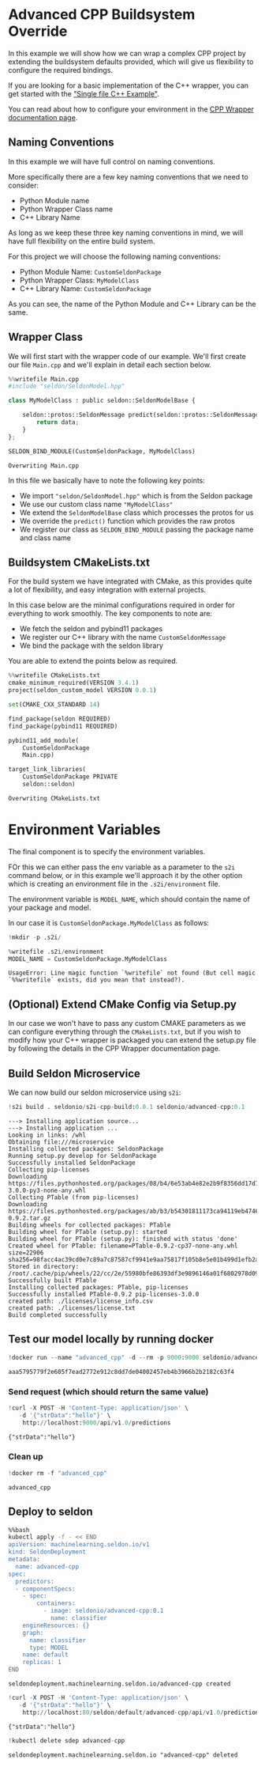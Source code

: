 # Advanced CPP Buildsystem Override

In this example we will show how we can wrap a complex CPP project by extending the buildsystem defaults provided, which will give us flexibility to configure the required bindings.

If you are looking for a basic implementation of the C++ wrapper, you can get started with the ["Single file C++ Example"](https://docs.seldon.io/projects/seldon-core/en/latest/examples/cpp_simple.html).

You can read about how to configure your environment in the [CPP Wrapper documentation page](https://docs.seldon.io/projects/seldon-core/en/latest/cpp/README.html).

## Naming Conventions

In this example we will have full control on naming conventions.

More specifically there are a few key naming conventions that we need to consider:
* Python Module name
* Python Wrapper Class name
* C++ Library Name

As long as we keep these three key naming conventions in mind, we will have full flexibility on the entire build system.

For this project we will choose the following naming conventions:
* Python Module Name: `CustomSeldonPackage`
* Python Wrapper Class: `MyModelClass`
* C++ Library Name: `CustomSeldonPackage`

As you can see, the name of the Python Module and C++ Library can be the same.

## Wrapper Class

We will first start with the wrapper code of our example. We'll first create our file `Main.cpp` and we'll explain in detail each section below.


```python
%%writefile Main.cpp
#include "seldon/SeldonModel.hpp"

class MyModelClass : public seldon::SeldonModelBase {

    seldon::protos::SeldonMessage predict(seldon::protos::SeldonMessage &data) override {
        return data;
    }
};

SELDON_BIND_MODULE(CustomSeldonPackage, MyModelClass)

```

    Overwriting Main.cpp


In this file we basically have to note the following key points:

* We import `"seldon/SeldonModel.hpp"` which is from the Seldon package
* We use our custom class name `"MyModelClass"`
* We extend the `SeldonModelBase` class which processes the protos for us
* We override the `predict()` function which provides the raw protos
* We register our class as `SELDON_BIND_MODULE` passing the package name and class name

## Buildsystem CMakeLists.txt
For the build system we have integrated with CMake, as this provides quite a lot of flexibility, and easy integration with external projects.

In this case below are the minimal configurations required in order for everything to work smoothly. The key components to note are:

* We fetch the seldon and pybind11 packages
* We register our C++ library with the name `CustomSeldonMessage`
* We bind the package with the seldon library

You are able to extend the points below as required.


```python
%%writefile CMakeLists.txt
cmake_minimum_required(VERSION 3.4.1)
project(seldon_custom_model VERSION 0.0.1)

set(CMAKE_CXX_STANDARD 14)

find_package(seldon REQUIRED)
find_package(pybind11 REQUIRED)

pybind11_add_module(
    CustomSeldonPackage
    Main.cpp)

target_link_libraries(
    CustomSeldonPackage PRIVATE
    seldon::seldon)
```

    Overwriting CMakeLists.txt


# Environment Variables
The final component is to specify the environment variables. 

FOr this we can either pass the env variable as a parameter to the `s2i` command below, or in this example we'll approach it by the other option which is creating an environment file in the `.s2i/environment` file.

The environment variable is `MODEL_NAME`, which should contain the name of your package and model. 

In our case it is `CustomSeldonPackage.MyModelClass` as follows:


```python
!mkdir -p .s2i/
```


```python
%writefile .s2i/environment
MODEL_NAME = CustomSeldonPackage.MyModelClass
```

    UsageError: Line magic function `%writefile` not found (But cell magic `%%writefile` exists, did you mean that instead?).


## (Optional) Extend CMake Config via Setup.py

In our case we won't have to pass any custom CMAKE parameters as we can configure everything through the `CMakeLists.txt`, but if you wish to modify how your C++ wrapper is packaged you can extend the setup.py file by following the details in the CPP Wrapper documentation page.

## Build Seldon Microservice

We can now build our seldon microservice using `s2i`:


```python
!s2i build . seldonio/s2i-cpp-build:0.0.1 seldonio/advanced-cpp:0.1
```

    ---> Installing application source...
    ---> Installing application ...
    Looking in links: /whl
    Obtaining file:///microservice
    Installing collected packages: SeldonPackage
    Running setup.py develop for SeldonPackage
    Successfully installed SeldonPackage
    Collecting pip-licenses
    Downloading https://files.pythonhosted.org/packages/08/b4/6e53ab4e82e2b9f8356dd17d7b9e30cba57ba0460186c92cc05e8a1a7f97/pip_licenses-3.0.0-py3-none-any.whl
    Collecting PTable (from pip-licenses)
    Downloading https://files.pythonhosted.org/packages/ab/b3/b54301811173ca94119eb474634f120a49cd370f257d1aae5a4abaf12729/PTable-0.9.2.tar.gz
    Building wheels for collected packages: PTable
    Building wheel for PTable (setup.py): started
    Building wheel for PTable (setup.py): finished with status 'done'
    Created wheel for PTable: filename=PTable-0.9.2-cp37-none-any.whl size=22906 sha256=98facc4ac39cd0e7c89a7c87587cf9941e9aa75817f105b8e5e01b499d1efb2a
    Stored in directory: /root/.cache/pip/wheels/22/cc/2e/55980bfe86393df3e9896146a01f6802978d09d7ebcba5ea56
    Successfully built PTable
    Installing collected packages: PTable, pip-licenses
    Successfully installed PTable-0.9.2 pip-licenses-3.0.0
    created path: ./licenses/license_info.csv
    created path: ./licenses/license.txt
    Build completed successfully


## Test our model locally by running docker


```python
!docker run --name "advanced_cpp" -d --rm -p 9000:9000 seldonio/advanced-cpp:0.1
```

    aaa5795779f2e605f7ead2772e912c8dd7de04002457eb4b3966b2b2182c63f4


### Send request (which should return the same value)


```python
!curl -X POST -H 'Content-Type: application/json' \
   -d '{"strData":"hello"}' \
    http://localhost:9000/api/v1.0/predictions
```

    {"strData":"hello"}

### Clean up


```python
!docker rm -f "advanced_cpp"
```

    advanced_cpp


## Deploy to seldon


```bash
%%bash
kubectl apply -f - << END
apiVersion: machinelearning.seldon.io/v1
kind: SeldonDeployment
metadata:
  name: advanced-cpp
spec:
  predictors:
  - componentSpecs:
    - spec:
        containers:
          - image: seldonio/advanced-cpp:0.1
            name: classifier
    engineResources: {}
    graph:
      name: classifier
      type: MODEL
    name: default
    replicas: 1
END
```

    seldondeployment.machinelearning.seldon.io/advanced-cpp created



```python
!curl -X POST -H 'Content-Type: application/json' \
   -d '{"strData":"hello"}' \
    http://localhost:80/seldon/default/advanced-cpp/api/v1.0/predictions
```

    {"strData":"hello"}


```python
!kubectl delete sdep advanced-cpp
```

    seldondeployment.machinelearning.seldon.io "advanced-cpp" deleted



```python

```
